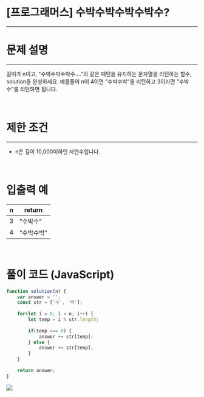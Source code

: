 # [프로그래머스] 수박수박수박수박수?
---
# 문제 설명
---
길이가 n이고, "수박수박수박수...."와 같은 패턴을 유지하는 문자열을 리턴하는 함수, solution을 완성하세요. 예를들어 n이 4이면 "수박수박"을 리턴하고 3이라면 "수박수"를 리턴하면 됩니다.

<br>

# 제한 조건
---
+ n은 길이 10,000이하인 자연수입니다.

<br>

# 입출력 예
|n|return|
|---|---|
|3|"수박수"|
|4|"수박수박"|

<br>

# 풀이 코드 (JavaScript)
```js
function solution(n) {
    var answer = '';
    const str = ['수', '박'];
    
    for(let i = 0; i < n; i++) {
        let temp = i % str.length;
        
        if(temp === 0) {
            answer += str[temp];
        } else {
            answer += str[temp];
        }
    }
    
    return answer;
}
```
![](https://velog.velcdn.com/images/reyang/post/f4002c7d-9664-4f9b-9492-1c8f0c52d736/image.png)

<br>
